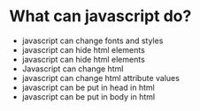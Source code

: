 # What can javascript do?

- javascript can change fonts and styles
- javascript can hide html elements
- javascript can hide html elements
- Javascript can change html
- javascript can change html attribute values
- javascript can be put in head in html
- javascript can be put in body in html